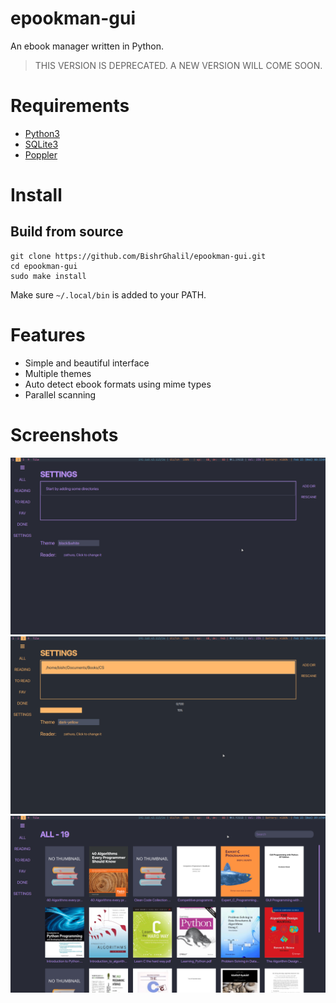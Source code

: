 # epookman-gui
An ebook manager written in Python.
> THIS VERSION IS DEPRECATED. A NEW VERSION WILL COME SOON.

# Requirements
- [Python3](https://www.python.org/download/releases/3.0/)
- [SQLite3](https://sqlite.org/index.html)
- [Poppler](https://poppler.freedesktop.org/)

# Install
## Build from source
```
git clone https://github.com/BishrGhalil/epookman-gui.git
cd epookman-gui
sudo make install
```
Make sure `~/.local/bin` is added to your PATH.

# Features
- Simple and beautiful interface
- Multiple themes
- Auto detect ebook formats using mime types
- Parallel scanning

# Screenshots
![dark purple theme](https://raw.githubusercontent.com/BishrGhalil/epookman-gui/master/screenshots/dark-purple.png)
![dark yellow theme](https://raw.githubusercontent.com/BishrGhalil/epookman-gui/master/screenshots/dark-yellow.png)
![ebook list](https://raw.githubusercontent.com/BishrGhalil/epookman-gui/master/screenshots/ebook-list.png)

